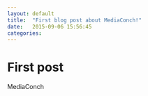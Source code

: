 ```yaml
---
layout: default
title:  "First blog post about MediaConch!"
date:   2015-09-06 15:56:45
categories: 
---
```


# First post

MediaConch